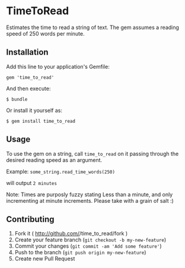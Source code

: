 # TimeToRead

Estimates the time to read a string of text. The gem assumes a reading speed of 250 words per minute.

## Installation

Add this line to your application's Gemfile:

    gem 'time_to_read'

And then execute:

    $ bundle

Or install it yourself as:

    $ gem install time_to_read

## Usage

To use the gem on a string, call `time_to_read` on it passing through the desired reading speed as an argument.

Example:
`some_string.read_time_words(250)`

will output
`2 minutes`

Note: Times are purposly fuzzy stating Less than a minute, and only incrementing at minute increments.  Please take with a grain of salt :)

## Contributing

1. Fork it ( http://github.com/<my-github-username>/time_to_read/fork )
2. Create your feature branch (`git checkout -b my-new-feature`)
3. Commit your changes (`git commit -am 'Add some feature'`)
4. Push to the branch (`git push origin my-new-feature`)
5. Create new Pull Request
